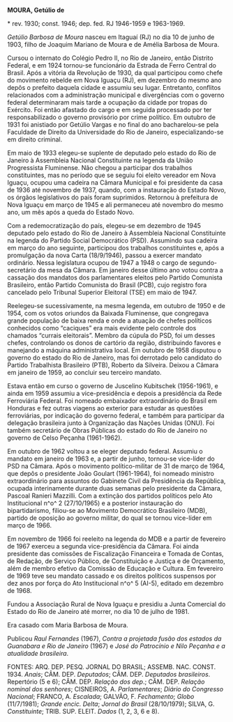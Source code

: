 **MOURA, Getúlio de**

\* rev. 1930; const. 1946; dep. fed. RJ 1946-1959 e 1963-1969.

*Getúlio Barbosa de Moura* nasceu em Itaguaí (RJ) no dia 10 de junho de
1903, filho de Joaquim Mariano de Moura e de Amélia Barbosa de Moura.

Cursou o internato do Colégio Pedro II, no Rio de Janeiro, então
Distrito Federal, e em 1924 tornou-se funcionário da Estrada de Ferro
Central do Brasil. Após a vitória da Revolução de 1930, da qual
participou como chefe do movimento rebelde em Nova Iguaçu (RJ), em
dezembro do mesmo ano depôs o prefeito daquela cidade e assumiu seu
lugar. Entretanto, conflitos relacionados com a administração municipal
e divergências com o governo federal determinaram mais tarde a ocupação
da cidade por tropas do Exército. Foi então afastado do cargo e em
seguida processado por ter responsabilizado o governo provisório por
crime político. Em outubro de 1931 foi anistiado por Getúlio Vargas e no
final do ano bacharelou-se pela Faculdade de Direito da Universidade do
Rio de Janeiro, especializando-se em direito criminal.

Em maio de 1933 elegeu-se suplente de deputado pelo estado do Rio de
Janeiro à Assembleia Nacional Constituinte na legenda da União
Progressista Fluminense. Não chegou a participar dos trabalhos
constituintes, mas no período que se seguiu foi eleito vereador em Nova
Iguaçu, ocupou uma cadeira na Câmara Municipal e foi presidente da casa
de 1936 até novembro de 1937, quando, com a instauração do Estado Novo,
os órgãos legislativos do país foram suprimidos. Retornou à prefeitura
de Nova Iguaçu em março de 1945 e ali permaneceu até novembro do mesmo
ano, um mês após a queda do Estado Novo.

Com a redemocratização do país, elegeu-se em dezembro de 1945 deputado
pelo estado do Rio de Janeiro à Assembleia Nacional Constituinte na
legenda do Partido Social Democrático (PSD). Assumindo sua cadeira em
março do ano seguinte, participou dos trabalhos constituintes e, após a
promulgação da nova Carta (18/9/1946), passou a exercer mandato
ordinário. Nessa legislatura ocupou de 1947 a 1948 o cargo de
segundo-secretário da mesa da Câmara. Em janeiro desse último ano votou
contra a cassação dos mandatos dos parlamentares eleitos pelo Partido
Comunista Brasileiro, então Partido Comunista do Brasil (PCB), cujo
registro fora cancelado pelo Tribunal Superior Eleitoral (TSE) em maio
de 1947.

Reelegeu-se sucessivamente, na mesma legenda, em outubro de 1950 e de
1954, com os votos oriundos da Baixada Fluminense, que congregava grande
população de baixa renda e onde a atuação de chefes políticos conhecidos
como “caciques” era mais evidente pelo controle dos chamados “currais
eleitorais”. Membro da cúpula do PSD, foi um desses chefes, controlando
os donos de cartório da região, distribuindo favores e manejando a
máquina administrativa local. Em outubro de 1958 disputou o governo do
estado do Rio de Janeiro, mas foi derrotado pelo candidato do Partido
Trabalhista Brasileiro (PTB), Roberto da Silveira. Deixou a Câmara em
janeiro de 1959, ao concluir seu terceiro mandato.

Estava então em curso o governo de Juscelino Kubitschek (1956-1961), e
ainda em 1959 assumiu a vice-presidência e depois a presidência da Rede
Ferroviária Federal. Foi nomeado embaixador extraordinário do Brasil em
Honduras e fez outras viagens ao exterior para estudar as questões
ferroviárias, por indicação do governo federal, e também para participar
da delegação brasileira junto à Organização das Nações Unidas (ONU). Foi
também secretário de Obras Públicas do estado do Rio de Janeiro no
governo de Celso Peçanha (1961-1962).

Em outubro de 1962 voltou a se eleger deputado federal. Assumiu o
mandato em janeiro de 1963 e, a partir de junho, tornou-se vice-líder do
PSD na Câmara. Após o movimento político-militar de 31 de março de 1964,
que depôs o presidente João Goulart (1961-1964), foi nomeado ministro
extraordinário para assuntos do Gabinete Civil da Presidência da
República, ocupada interinamente durante duas semanas pelo presidente da
Câmara, Pascoal Ranieri Mazzilli. Com a extinção dos partidos políticos
pelo Ato Institucional n^o^ 2 (27/10/1965) e a posterior instauração do
bipartidarismo, filiou-se ao Movimento Democrático Brasileiro (MDB),
partido de oposição ao governo militar, do qual se tornou vice-líder em
março de 1966.

Em novembro de 1966 foi reeleito na legenda do MDB e a partir de
fevereiro de 1967 exerceu a segunda vice-presidência da Câmara. Foi
ainda presidente das comissões de Fiscalização Financeira e Tomada de
Contas, de Redação, de Serviço Público, de Constituição e Justiça e de
Orçamento, além de membro efetivo da Comissão de Educação e Cultura. Em
fevereiro de 1969 teve seu mandato cassado e os direitos políticos
suspensos por dez anos por força do Ato Institucional n^o^ 5 (AI-5),
editado em dezembro de 1968.

Fundou a Associação Rural de Nova Iguaçu e presidiu a Junta Comercial do
Estado do Rio de Janeiro até morrer, no dia 10 de julho de 1981.

Era casado com Maria Barbosa de Moura.

Publicou *Raul Fernandes* (1967), *Contra a projetada fusão dos estados
da Guanabara e Rio de Janeiro* (1967) e *José do Patrocínio e Nilo
Peçanha e a atualidade brasileira*.

FONTES: ARQ. DEP. PESQ. JORNAL DO BRASIL; ASSEMB. NAC. CONST. 1934.
*Anais*; CÂM. DEP. *Deputados*; CÂM. DEP. *Deputados brasileiros*.
Repertório (5 e 6); CÂM. DEP. *Relação dos dep*.; CÂM. DEP. *Relação
nominal dos senhores*; CISNEIROS, A. *Parlamentares*; *Diário do
Congresso Nacional*; FRANCO, A. *Escalada*; GALVÃO, F. *Fechamento*;
*Globo* (11/7/1981); *Grande encic. Delta*; *Jornal do Brasil*
(28/10/1979); SILVA, G. *Constituinte*; TRIB. SUP. ELEIT. *Dados* (1, 2,
3, 6 e 8).
